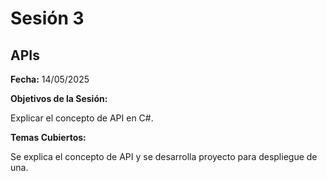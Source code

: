 # Sesión 3 #

## APIs ##

**Fecha:** 14/05/2025

**Objetivos de la Sesión:**

Explicar el concepto de API en C#.

**Temas Cubiertos:**

Se explica el concepto de API y se desarrolla proyecto para despliegue de una.
